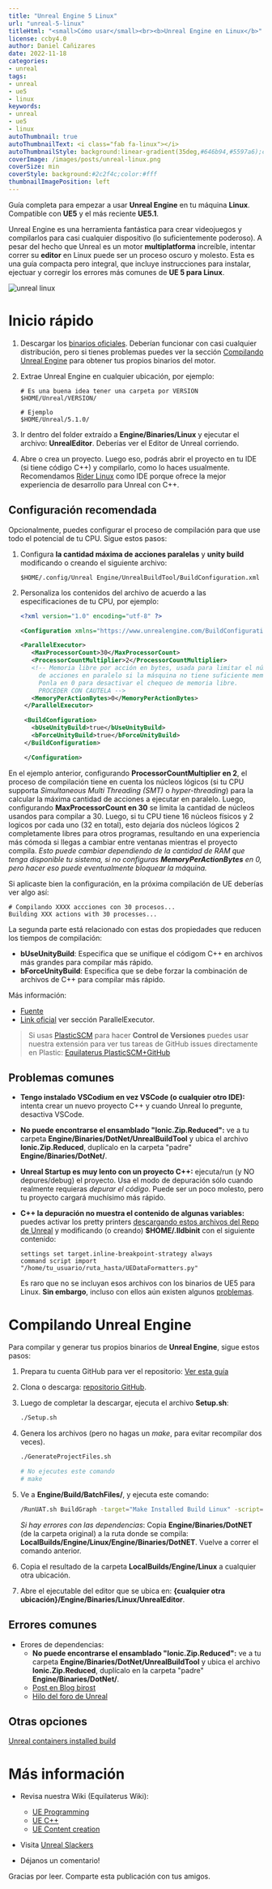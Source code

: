 ```yaml
---
title: "Unreal Engine 5 Linux"
url: "unreal-5-linux"
titleHtml: "<small>Cómo usar</small><br><b>Unreal Engine en Linux</b>"
license: ccby4.0
author: Daniel Cañizares
date: 2022-11-18
categories:
- unreal
tags:
- unreal
- ue5
- linux
keywords:
- unreal
- ue5
- linux
autoThumbnail: true
autoThumbnailText: <i class="fab fa-linux"></i>
autoThumbnailStyle: background:linear-gradient(35deg,#646b94,#5597a6);color:black;
coverImage: /images/posts/unreal-linux.png
coverSize: min
coverStyle: background:#2c2f4c;color:#fff
thumbnailImagePosition: left
---
```


Guía completa para empezar a usar **Unreal Engine** en tu máquina **Linux**. Compatible con **UE5** y el más reciente **UE5.1**.
<!--more-->

Unreal Engine es una herramienta fantástica para crear videojuegos y compilarlos para casi cualquier dispositivo (lo suficientemente poderoso). A pesar del hecho que Unreal es un motor **multiplatforma** increíble, intentar correr su **editor** en Linux puede ser un proceso oscuro y molesto. Esta es una guía compacta pero integral, que incluye instrucciones para instalar, ejectuar y corregir los errores más comunes de **UE 5 para Linux**.

![unreal linux](/images/posts/unreal-linux.png)

# Inicio rápido

1. Descargar los [binarios oficiales](https://www.unrealengine.com/en-US/linux). Deberían funcionar con casi cualquier distribución, pero si tienes problemas puedes ver la sección [Compilando Unreal Engine](#compilando-unreal-engine) para obtener tus propios binarios del motor.

2. Extrae Unreal Engine en cualquier ubicación, por ejemplo:

    ```
    # Es una buena idea tener una carpeta por VERSION
    $HOME/Unreal/VERSION/

    # Ejemplo
    $HOME/Unreal/5.1.0/
    ```

3. Ir dentro del folder extraído a **Engine/Binaries/Linux** y ejecutar el archivo: **UnrealEditor**. Deberías ver el Editor de Unreal corriendo.

4. Abre o crea un proyecto. Luego eso, podrás abrir el proyecto en tu IDE (si tiene código C++) y compilarlo, como lo haces usualmente. Recomendamos [Rider Linux](https://www.jetbrains.com/rider/download/#section=linux) como IDE porque ofrece la mejor experiencia de desarrollo para Unreal con C++.

## Configuración recomendada

Opcionalmente, puedes configurar el proceso de compilación para que use todo el potencial de tu CPU. Sigue estos pasos:

1. Configura **la cantidad máxima de acciones paralelas** y **unity build** modificando o creando el siguiente archivo:

   ```
   $HOME/.config/Unreal Engine/UnrealBuildTool/BuildConfiguration.xml
   ```

2. Personaliza los contenidos del archivo de acuerdo a las especificaciones de tu CPU, por ejemplo:

   ```xml
   <?xml version="1.0" encoding="utf-8" ?>

   <Configuration xmlns="https://www.unrealengine.com/BuildConfiguration">

   <ParallelExecutor>
      <MaxProcessorCount>30</MaxProcessorCount>
      <ProcessorCountMultiplier>2</ProcessorCountMultiplier>
      <!-- Memoria libre por acción en bytes, usada para limitar el número
        de acciones en paralelo si la másquina no tiene suficiente memoria. 
        Ponla en 0 para desactivar el chequeo de memoria libre.
        PROCEDER CON CAUTELA -->
      <MemoryPerActionBytes>0</MemoryPerActionBytes>
    </ParallelExecutor>

    <BuildConfiguration>
      <bUseUnityBuild>true</bUseUnityBuild>
      <bForceUnityBuild>true</bForceUnityBuild>
    </BuildConfiguration>

    </Configuration>
    ```

En el ejemplo anterior, configurando **ProcessorCountMultiplier en 2**, el proceso de compilación tiene en cuenta los núcleos lógicos (si tu CPU supporta *Simultaneous Multi Threading (SMT)* o *hyper-threading*) para la calcular la máxima cantidad de acciones a ejecutar en paralelo. Luego, configurando **MaxProcessorCount en 30** se limita la cantidad de núcleos usandos para compilar a 30. Luego, si tu CPU tiene 16 núcleos físicos y 2 logicos por cada uno (32 en total), esto dejaría dos núcleos lógicos 2 completamente libres para otros programas, resultando en una experiencia más cómoda si llegas a cambiar entre ventanas mientras el proyecto compila. *Esto puede cambiar dependiendo de la cantidad de RAM que tenga disponible tu sistema, si no configuras **MemoryPerActionBytes** en 0, pero hacer eso puede eventualmente bloquear la máquina.*

Si aplicaste bien la configuración, en la próxima compilación de UE deberías ver algo así:

```
# Compilando XXXX accciones con 30 procesos...
Building XXX actions with 30 processes...
```

La segunda parte está relacionado con estas dos propiedades que reducen los tiempos de compilación:
* **bUseUnityBuild**: Especifica que se unifique el códigom C++ en archivos más grandes para compilar más rápido.
* **bForceUnityBuild**: Especifica que se debe forzar la combinación de archivos de C++ para compilar más rápido.

Más información:
 * [Fuente](https://gpuopen.com/learn/threadripper-for-gamedev-ue4/)
 * [Link oficial](https://docs.unrealengine.com/5.1/en-US/build-configuration-for-unreal-engine/) ver sección ParallelExecutor.

> Si usas [PlasticSCM](https://www.plasticscm.com/) para hacer **Control de Versiones** puedes usar nuestra extensión para ver tus tareas de GitHub issues directamente en Plastic: [Equilaterus PlasticSCM+GitHub](https://github.com/equilaterus-gamestudios/PlasticSCM-GitHub-extension)

## Problemas comunes

* **Tengo instalado VSCodium en vez VSCode (o cualquier otro IDE):** intenta crear un nuevo proyecto C++ y cuando Unreal lo pregunte, desactiva VSCode.

* **No puede encontrarse el ensamblado "Ionic.Zip.Reduced":** ve a tu carpeta **Engine/Binaries/DotNet/UnrealBuildTool** y ubica el archivo **Ionic.Zip.Reduced**, duplícalo en la carpeta "padre" **Engine/Binaries/DotNet/**.

* **Unreal Startup es muy lento con un proyecto  C++:** ejecuta/run (y NO depures/debug) el proyecto. Usa el modo de depuración sólo cuando realmente requieras *depurar el código*. Puede ser un poco molesto, pero tu proyecto cargará muchísimo más rápido.

* **C++ la depuración no muestra el contenido de algunas variables:** puedes activar los pretty printers [descargando estos archivos del Repo de Unreal](https://github.com/EpicGames/UnrealEngine/tree/release/Engine/Extras/LLDBDataFormatters) y modificando (o creando) **$HOME/.lldbinit** con el siguiente contenido:

  ```
  settings set target.inline-breakpoint-strategy always
  command script import "/home/tu_usuario/ruta_hasta/UEDataFormatters.py"
  ```

  Es raro que no se incluyan esos archivos con los binarios de UE5 para Linux. **Sin embargo**, incluso con ellos aún existen algunos [problemas](https://youtrack.jetbrains.com/issue/RIDER-87427).

# Compilando Unreal Engine

Para compilar y generar tus propios binarios de **Unreal Engine**, sigue estos pasos:

1. Prepara tu cuenta GitHub para ver el repositorio: [Ver esta guía](https://www.unrealengine.com/en-US/ue-on-github)

2. Clona o descarga: [repositorio GitHub](https://github.com/EpicGames/UnrealEngine).

3. Luego de completar la descargar, ejecuta el archivo **Setup.sh**:

   ```sh
   ./Setup.sh
   ```

3. Genera los archivos (pero no hagas un *make*, para evitar recompilar dos veces).

   ```sh
   ./GenerateProjectFiles.sh

   # No ejecutes este comando 
   # make
   ```

4. Ve a **Engine/Build/BatchFiles/**, y ejecuta este comando:

   ```sh
   /RunUAT.sh BuildGraph -target="Make Installed Build Linux" -script=Engine/Build/InstalledEngineBuild.xml -clean -set:HostPlatformOnly=true -set:WithDDC=false -set:GameConfigurations="Development;Shipping"
   ```

   *Si hay errores con las dependencias*: Copia **Engine/Binaries/DotNET** (de la carpeta original) a la ruta donde se compila: **LocalBuilds/Engine/Linux/Engine/Binaries/DotNET**. Vuelve a correr el comando anterior.

6. Copia el resultado de la carpeta **LocalBuilds/Engine/Linux** a cualquier otra ubicación.

7. Abre el ejecutable del editor que se ubica en: **{cualquier otra ubicación}/Engine/Binaries/Linux/UnrealEditor**.

## Errores comunes

* Erores de dependencias:
  * **No puede encontrarse el ensamblado "Ionic.Zip.Reduced":** ve a tu carpeta **Engine/Binaries/DotNet/UnrealBuildTool** y ubica el archivo **Ionic.Zip.Reduced**, duplícalo en la carpeta "padre" **Engine/Binaries/DotNet/**.
  * [Post en Blog birost](https://blog.birost.com/a?ID=01650-81b216da-49aa-49a2-81f4-9b699aed1057)
  * [Hilo del foro de Unreal](https://forums.unrealengine.com/t/linux-build-missing-references/296487)

## Otras opciones

[Unreal containers installed build](https://unrealcontainers.com/docs/use-cases/linux-installed-builds)

# Más información

* Revisa nuestra Wiki (Equilaterus Wiki):
  * [UE Programming](https://equilaterus.com/wiki/docs/unreal/ue-programming/)
  * [UE C++](https://equilaterus.com/wiki/docs/unreal/ue-cpp/)
  * [UE Content creation](https://equilaterus.com/wiki/docs/unreal/ue-content-creation/)

* Visita [Unreal Slackers](https://unrealslackers.org/)

* Déjanos un comentario!

Gracias por leer. Comparte esta publicación con tus amigos.

